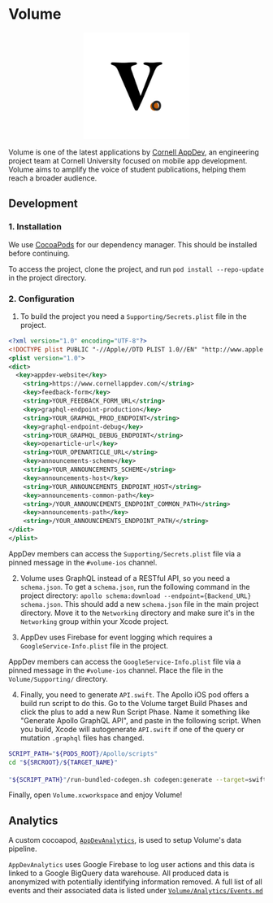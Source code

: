 # Volume

<p align="center"><img src=https://github.com/cuappdev/volume-ios/blob/master/Volume/Assets.xcassets/AppIcon.appiconset/Logo%20%232-1024.png
width=210/></p>

Volume is one of the latest applications by [Cornell AppDev](http://cornellappdev.com), an engineering project team at Cornell University focused on mobile app development. Volume aims to amplify the voice of student publications, helping them reach a broader audience.

## Development

### 1. Installation

We use [CocoaPods](http://cocoapods.org) for our dependency manager. This should be installed before continuing.

To access the project, clone the project, and run `pod install --repo-update` in the project directory.

### 2. Configuration

1. To build the project you need a `Supporting/Secrets.plist` file in the project.

```xml
<?xml version="1.0" encoding="UTF-8"?>
<!DOCTYPE plist PUBLIC "-//Apple//DTD PLIST 1.0//EN" "http://www.apple.com/DTDs/PropertyList-1.0.dtd">
<plist version="1.0">
<dict>
  <key>appdev-website</key>
	<string>https://www.cornellappdev.com/</string>
	<key>feedback-form</key>
	<string>YOUR_FEEDBACK_FORM_URL</string>
	<key>graphql-endpoint-production</key>
	<string>YOUR_GRAPHQL_PROD_ENDPOINT</string>
	<key>graphql-endpoint-debug</key>
	<string>YOUR_GRAPHQL_DEBUG_ENDPOINT</string>
	<key>openarticle-url</key>
	<string>YOUR_OPENARTICLE_URL</string>
	<key>announcements-scheme</key>
	<string>YOUR_ANNOUNCEMENTS_SCHEME</string>
	<key>announcements-host</key>
	<string>YOUR_ANNOUNCEMENTS_ENDPOINT_HOST</string>
	<key>announcements-common-path</key>
	<string>/YOUR_ANNOUNCEMENTS_ENDPOINT_COMMON_PATH</string>
	<key>announcements-path</key>
	<string>/YOUR_ANNOUNCEMENTS_ENDPOINT_PATH/</string>
</dict>
</plist>
```

AppDev members can access the `Supporting/Secrets.plist` file via a pinned message in the `#volume-ios` channel.

2.  Volume uses GraphQL instead of a RESTful API, so you need a `schema.json`. To get a `schema.json`, run the following command in the project directory: `apollo schema:download --endpoint={Backend_URL} schema.json`. This should add a new `schema.json` file in the main project directory. Move it to the `Networking` directory and make sure it's in the `Networking` group within your Xcode project.

3.  AppDev uses Firebase for event logging which requires a `GoogleService-Info.plist` file in the project.

AppDev members can access the `GoogleService-Info.plist` file via a pinned message in the `#volume-ios` channel.
Place the file in the `Volume/Supporting/` directory.

4.  Finally, you need to generate `API.swift`. The Apollo iOS pod offers a build run script to do this. Go to the Volume target Build Phases and click the plus to add a new Run Script Phase. Name it something like "Generate Apollo GraphQL API", and paste in the following script. When you build, Xcode will autogenerate `API.swift` if one of the query or mutation `.graphql` files has changed.

```bash
SCRIPT_PATH="${PODS_ROOT}/Apollo/scripts"
cd "${SRCROOT}/${TARGET_NAME}"

"${SCRIPT_PATH}"/run-bundled-codegen.sh codegen:generate --target=swift --includes=./**/*.graphql --localSchemaFile="Networking/schema.json" Networking/API.swift
```

Finally, open `Volume.xcworkspace` and enjoy Volume!

## Analytics

A custom cocoapod, [`AppDevAnalytics`](https://github.com/cuappdev/analytics-ios), is used to setup Volume's data pipeline.

`AppDevAnalytics` uses Google Firebase to log user actions and this data is linked to a Google BigQuery data warehouse.
All produced data is anonymized with potentially identifying information removed.
A full list of all events and their associated data is listed under [`Volume/Analytics/Events.md`](./Volume/Analytics/Events.md)
